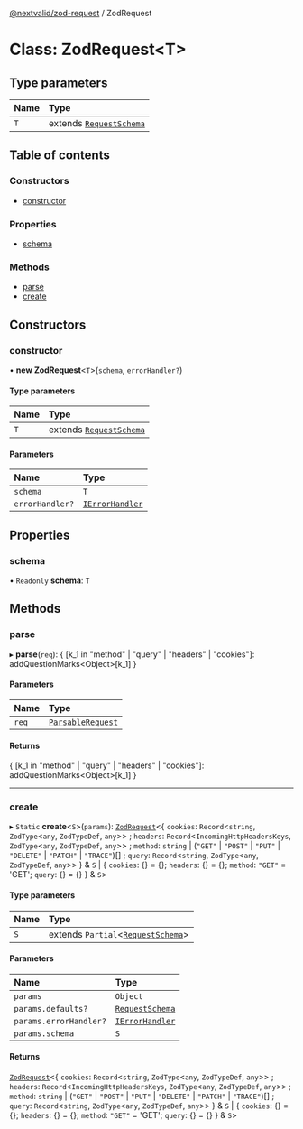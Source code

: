 [@nextvalid/zod-request](../README.md) / ZodRequest

# Class: ZodRequest<T\>

## Type parameters

| Name | Type                                                  |
| :--- | :---------------------------------------------------- |
| `T`  | extends [`RequestSchema`](../README.md#requestschema) |

## Table of contents

### Constructors

- [constructor](ZodRequest.md#constructor)

### Properties

- [schema](ZodRequest.md#schema)

### Methods

- [parse](ZodRequest.md#parse)
- [create](ZodRequest.md#create)

## Constructors

### constructor

• **new ZodRequest**<`T`\>(`schema`, `errorHandler?`)

#### Type parameters

| Name | Type                                                  |
| :--- | :---------------------------------------------------- |
| `T`  | extends [`RequestSchema`](../README.md#requestschema) |

#### Parameters

| Name            | Type                                              |
| :-------------- | :------------------------------------------------ |
| `schema`        | `T`                                               |
| `errorHandler?` | [`IErrorHandler`](../interfaces/IErrorHandler.md) |

## Properties

### schema

• `Readonly` **schema**: `T`

## Methods

### parse

▸ **parse**(`req`): { [k\_1 in "method" \| "query" \| "headers" \| "cookies"]: addQuestionMarks<Object\>[k\_1] }

#### Parameters

| Name  | Type                                              |
| :---- | :------------------------------------------------ |
| `req` | [`ParsableRequest`](../README.md#parsablerequest) |

#### Returns

{ [k\_1 in "method" \| "query" \| "headers" \| "cookies"]: addQuestionMarks<Object\>[k\_1] }

---

### create

▸ `Static` **create**<`S`\>(`params`): [`ZodRequest`](ZodRequest.md)<{ `cookies`: `Record`<`string`, `ZodType`<`any`, `ZodTypeDef`, `any`\>\> ; `headers`: `Record`<`IncomingHttpHeadersKeys`, `ZodType`<`any`, `ZodTypeDef`, `any`\>\> ; `method`: `string` \| (`"GET"` \| `"POST"` \| `"PUT"` \| `"DELETE"` \| `"PATCH"` \| `"TRACE"`)[] ; `query`: `Record`<`string`, `ZodType`<`any`, `ZodTypeDef`, `any`\>\> } & `S` \| { `cookies`: {} = {}; `headers`: {} = {}; `method`: `"GET"` = 'GET'; `query`: {} = {} } & `S`\>

#### Type parameters

| Name | Type                                                              |
| :--- | :---------------------------------------------------------------- |
| `S`  | extends `Partial`<[`RequestSchema`](../README.md#requestschema)\> |

#### Parameters

| Name                   | Type                                              |
| :--------------------- | :------------------------------------------------ |
| `params`               | `Object`                                          |
| `params.defaults?`     | [`RequestSchema`](../README.md#requestschema)     |
| `params.errorHandler?` | [`IErrorHandler`](../interfaces/IErrorHandler.md) |
| `params.schema`        | `S`                                               |

#### Returns

[`ZodRequest`](ZodRequest.md)<{ `cookies`: `Record`<`string`, `ZodType`<`any`, `ZodTypeDef`, `any`\>\> ; `headers`: `Record`<`IncomingHttpHeadersKeys`, `ZodType`<`any`, `ZodTypeDef`, `any`\>\> ; `method`: `string` \| (`"GET"` \| `"POST"` \| `"PUT"` \| `"DELETE"` \| `"PATCH"` \| `"TRACE"`)[] ; `query`: `Record`<`string`, `ZodType`<`any`, `ZodTypeDef`, `any`\>\> } & `S` \| { `cookies`: {} = {}; `headers`: {} = {}; `method`: `"GET"` = 'GET'; `query`: {} = {} } & `S`\>
